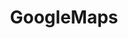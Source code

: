 ---
title: GoogleMaps
crosslinks:
- MapPorn
- japancirclejerk
- TheWire
- iphone
- TheSilphRoad
- gis
- mildlyinfuriating
- CrusaderKings
- london
- pics
- GoogleEarthPictures
- renderings
---